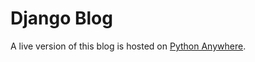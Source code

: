 # Django Blog

A live version of this blog is hosted on [Python Anywhere](https://meganwhocodes.pythonanywhere.com).